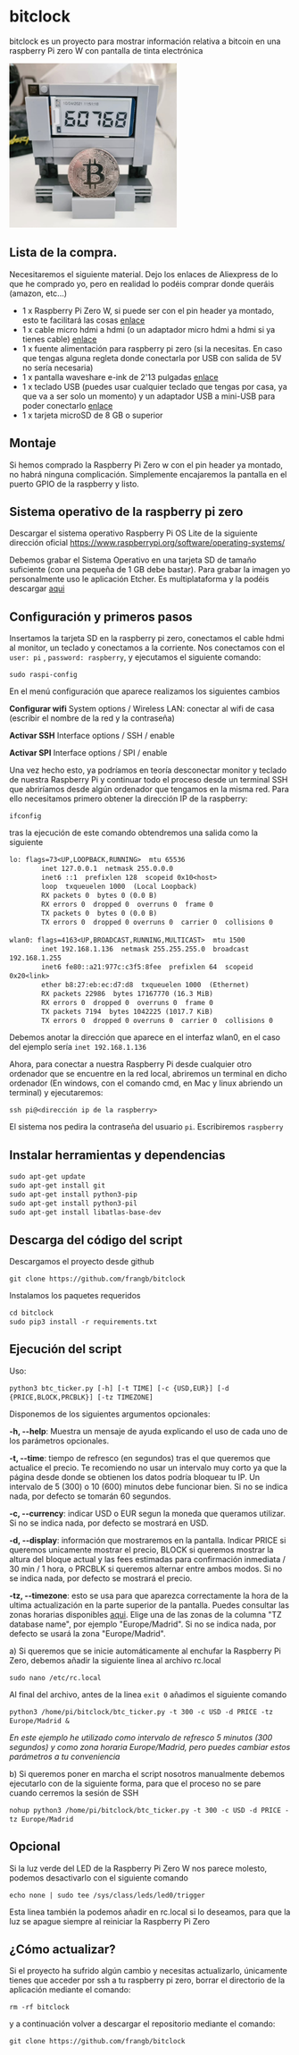 # bitclock
bitclock es un proyecto para mostrar información relativa a bitcoin en una raspberry Pi zero W con pantalla de tinta electrónica

<img src="https://github.com/frangb/bitclock/blob/master/raspi-blockclock.jpg" alt="bitclock" width="300"/>


## Lista de la compra.
Necesitaremos el siguiente material. Dejo los enlaces de Aliexpress de lo que he comprado yo, pero en realidad lo podéis comprar donde queráis (amazon, etc...)
- 1 x Raspberry Pi Zero W, si puede ser con el pin header ya montado, esto te facilitará las cosas [enlace](https://es.aliexpress.com/item/4000693620101.html?spm=a2g0s.9042311.0.0.5d5363c0IMK1H6)
- 1 x cable micro hdmi a hdmi (o un adaptador micro hdmi a hdmi si ya tienes cable) [enlace](https://es.aliexpress.com/item/10000404075798.html?spm=a2g0s.9042311.0.0.5d5363c0IMK1H6)
- 1 x fuente alimentación para raspberry pi zero (si la necesitas. En caso que tengas alguna regleta donde conectarla por USB con salida de 5V no sería necesaria)
- 1 x pantalla waveshare e-ink de 2'13 pulgadas [enlace](https://es.aliexpress.com/item/4001261285356.html?spm=a2g0s.9042311.0.0.5d5363c0IMK1H6)
- 1 x teclado USB (puedes usar cualquier teclado que tengas por casa, ya que va a ser solo un momento) y un adaptador USB a mini-USB para poder conectarlo [enlace](https://es.aliexpress.com/item/1005001894830612.html?spm=a2g0o.productlist.0.0.3e52645fcWv8zN&algo_pvid=e53fb4cd-43b2-458f-9b1c-6b3fcd091c48&algo_expid=e53fb4cd-43b2-458f-9b1c-6b3fcd091c48-4&btsid=2100bde116178130299921634edfcd&ws_ab_test=searchweb0_0,searchweb201602_,searchweb201603_)
- 1 x tarjeta microSD de 8 GB o superior

## Montaje
Si hemos comprado la Raspberry Pi Zero w con el pin header ya montado, no habrá ninguna complicación. Simplemente encajaremos la pantalla en el puerto GPIO de la raspberry y listo.

## Sistema operativo de la raspberry pi zero
Descargar el sistema operativo Raspberry Pi OS Lite de la siguiente dirección oficial
https://www.raspberrypi.org/software/operating-systems/

Debemos grabar el Sistema Operativo en una tarjeta SD de tamaño suficiente (con una pequeña de 1 GB debe bastar). Para grabar la imagen yo personalmente uso le aplicación Etcher. Es multiplataforma y la podéis descargar [aqui](https://www.balena.io/etcher/)

## Configuración y primeros pasos
Insertamos la tarjeta SD en la raspberry pi zero, conectamos el cable hdmi al monitor, un teclado y conectamos a la corriente.
Nos conectamos con el `user: pi` , `password: raspberry`, y ejecutamos el siguiente comando:
```
sudo raspi-config
```
En el menú configuración que aparece realizamos los siguientes cambios

**Configurar wifi**
    System options / Wireless LAN: conectar al wifi de casa (escribir el nombre de la red y la contraseña)

**Activar SSH**
    Interface options / SSH / enable

**Activar SPI**
    Interface options / SPI / enable

Una vez hecho esto, ya podríamos en teoría desconectar monitor y teclado de nuestra Raspberry Pi y continuar todo el proceso desde un terminal SSH que abriríamos desde algún ordenador que tengamos en la misma red. Para ello necesitamos primero obtener la dirección IP de la raspberry:
```
ifconfig
```
tras la ejecución de este comando obtendremos una salida como la siguiente

```
lo: flags=73<UP,LOOPBACK,RUNNING>  mtu 65536
        inet 127.0.0.1  netmask 255.0.0.0
        inet6 ::1  prefixlen 128  scopeid 0x10<host>
        loop  txqueuelen 1000  (Local Loopback)
        RX packets 0  bytes 0 (0.0 B)
        RX errors 0  dropped 0  overruns 0  frame 0
        TX packets 0  bytes 0 (0.0 B)
        TX errors 0  dropped 0 overruns 0  carrier 0  collisions 0

wlan0: flags=4163<UP,BROADCAST,RUNNING,MULTICAST>  mtu 1500
        inet 192.168.1.136  netmask 255.255.255.0  broadcast 192.168.1.255
        inet6 fe80::a21:977c:c3f5:8fee  prefixlen 64  scopeid 0x20<link>
        ether b8:27:eb:ec:d7:d8  txqueuelen 1000  (Ethernet)
        RX packets 22986  bytes 17167770 (16.3 MiB)
        RX errors 0  dropped 0  overruns 0  frame 0
        TX packets 7194  bytes 1042225 (1017.7 KiB)
        TX errors 0  dropped 0 overruns 0  carrier 0  collisions 0
```
Debemos anotar la dirección que aparece en el interfaz wlan0, en el caso del ejemplo sería ```inet 192.168.1.136```

Ahora, para conectar a nuestra Raspberry Pi desde cualquier otro ordenador que se encuentre en la red local, abriremos un terminal en dicho ordenador (En windows, con el comando cmd, en Mac y linux abriendo un terminal) y ejecutaremos:
```
ssh pi@<dirección ip de la raspberry>
```
El sistema nos pedira la contraseña del usuario ```pi```. Escribiremos ```raspberry```

## Instalar herramientas y dependencias
```
sudo apt-get update
sudo apt-get install git
sudo apt-get install python3-pip
sudo apt-get install python3-pil
sudo apt-get install libatlas-base-dev
```

## Descarga del código del script
Descargamos el proyecto desde github
```
git clone https://github.com/frangb/bitclock
```
Instalamos los paquetes requeridos
```
cd bitclock
sudo pip3 install -r requirements.txt
```

## Ejecución del script
Uso:
```
python3 btc_ticker.py [-h] [-t TIME] [-c {USD,EUR}] [-d {PRICE,BLOCK,PRCBLK}] [-tz TIMEZONE]
```

Disponemos de los siguientes argumentos opcionales:

**-h, --help**: Muestra un mensaje de ayuda explicando el uso de cada uno de los parámetros opcionales.

**-t, --time**: tiempo de refresco (en segundos) tras el que queremos que actualice el precio. Te recomiendo no usar un intervalo muy corto ya que la página desde donde se obtienen los datos podría bloquear tu IP. Un intervalo de 5 (300) o 10 (600) minutos debe funcionar bien. Si no se indica nada, por defecto se tomarán 60 segundos.

**-c, --currency**: indicar USD o EUR segun la moneda que queramos utilizar. Si no se indica nada, por defecto se mostrará en USD.

**-d, --display**: información que mostraremos en la pantalla. Indicar PRICE si queremos unicamente mostrar el precio, BLOCK si queremos mostrar la altura del bloque actual y las fees estimadas para confirmación inmediata / 30 min / 1 hora, o PRCBLK si queremos alternar entre ambos modos. Si no se indica nada, por defecto se mostrará el precio.

**-tz, --timezone**: esto se usa para que aparezca correctamente la hora de la ultima actualización en la parte superior de la pantalla. Puedes consultar las zonas horarias disponibles [aqui](https://en.wikipedia.org/wiki/List_of_tz_database_time_zones). Elige una de las zonas de la columna "TZ database name", por ejemplo "Europe/Madrid". Si no se indica nada, por defecto se usará la zona "Europe/Madrid".

a) Si queremos que se inicie automáticamente al enchufar la Raspberry Pi Zero, debemos añadir la siguiente linea al archivo rc.local
```
sudo nano /etc/rc.local
```
Al final del archivo, antes de la linea ```exit 0``` añadimos el siguiente comando
```
python3 /home/pi/bitclock/btc_ticker.py -t 300 -c USD -d PRICE -tz Europe/Madrid &
```
*En este ejemplo he utilizado como intervalo de refresco 5 minutos (300 segundos) y como zona horaria Europe/Madrid, pero puedes cambiar estos parámetros a tu conveniencia*

b) Si queremos poner en marcha el script nosotros manualmente debemos ejecutarlo con de la siguiente forma, para que el proceso no se pare cuando cerremos la sesión de SSH
```
nohup python3 /home/pi/bitclock/btc_ticker.py -t 300 -c USD -d PRICE -tz Europe/Madrid
```

## Opcional
Si la luz verde del LED de la Raspberry Pi Zero W nos parece molesto, podemos desactivarlo con el siguiente comando
```
echo none | sudo tee /sys/class/leds/led0/trigger
```
Esta linea también la podemos añadir en rc.local si lo deseamos, para que la luz se apague siempre al reiniciar la Raspberry Pi Zero

## ¿Cómo actualizar?
Si el proyecto ha sufrido algún cambio y necesitas actualizarlo, únicamente tienes que acceder por ssh a tu raspberry pi zero, borrar el directorio de la aplicación mediante el comando:
```
rm -rf bitclock
```

y a continuación volver a descargar el repositorio mediante el comando:
```
git clone https://github.com/frangb/bitclock
```